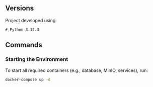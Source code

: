 ## Versions

Project developed using:

```
# Python 3.12.3
```

## Commands

### Starting the Environment

To start all required containers (e.g., database, MinIO, services), run:

```bash
docker-compose up -d